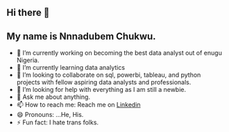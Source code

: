 ## Hi there 👋
## My name is Nnnadubem Chukwu.

- 🔭 I’m currently working on becoming the best data analyst out of enugu Nigeria.
- 🌱 I’m currently learning data analytics 
- 👯 I’m looking to collaborate on sql, powerbi, tableau, and python projects with fellow aspiring data analysts and professionals.
- 🤔 I’m looking for help with everything as I am still a newbie.
- 💬 Ask me about anything.
- 📫 How to reach me: Reach me on [Linkedin](https://www.linkedin.com/in/martins-nnadubem-chukwu-8105821a6/)
- 😄 Pronouns: ...He, His.
- ⚡ Fun fact: I hate trans folks.


